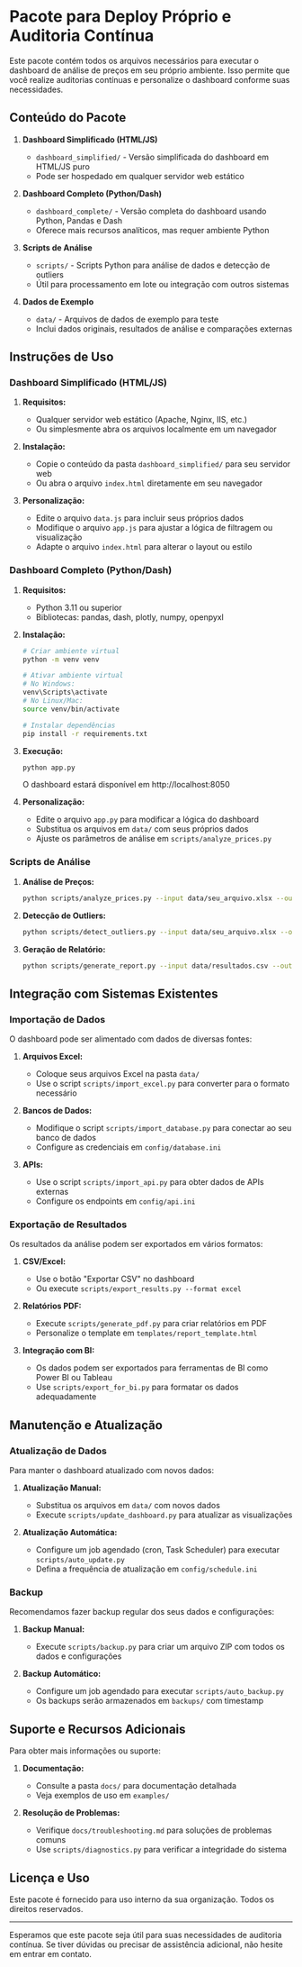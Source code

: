 # Pacote para Deploy Próprio e Auditoria Contínua

Este pacote contém todos os arquivos necessários para executar o dashboard de análise de preços em seu próprio ambiente. Isso permite que você realize auditorias contínuas e personalize o dashboard conforme suas necessidades.

## Conteúdo do Pacote

1. **Dashboard Simplificado (HTML/JS)**
   - `dashboard_simplified/` - Versão simplificada do dashboard em HTML/JS puro
   - Pode ser hospedado em qualquer servidor web estático

2. **Dashboard Completo (Python/Dash)**
   - `dashboard_complete/` - Versão completa do dashboard usando Python, Pandas e Dash
   - Oferece mais recursos analíticos, mas requer ambiente Python

3. **Scripts de Análise**
   - `scripts/` - Scripts Python para análise de dados e detecção de outliers
   - Útil para processamento em lote ou integração com outros sistemas

4. **Dados de Exemplo**
   - `data/` - Arquivos de dados de exemplo para teste
   - Inclui dados originais, resultados de análise e comparações externas

## Instruções de Uso

### Dashboard Simplificado (HTML/JS)

1. **Requisitos:**
   - Qualquer servidor web estático (Apache, Nginx, IIS, etc.)
   - Ou simplesmente abra os arquivos localmente em um navegador

2. **Instalação:**
   - Copie o conteúdo da pasta `dashboard_simplified/` para seu servidor web
   - Ou abra o arquivo `index.html` diretamente em seu navegador

3. **Personalização:**
   - Edite o arquivo `data.js` para incluir seus próprios dados
   - Modifique o arquivo `app.js` para ajustar a lógica de filtragem ou visualização
   - Adapte o arquivo `index.html` para alterar o layout ou estilo

### Dashboard Completo (Python/Dash)

1. **Requisitos:**
   - Python 3.11 ou superior
   - Bibliotecas: pandas, dash, plotly, numpy, openpyxl

2. **Instalação:**
   ```bash
   # Criar ambiente virtual
   python -m venv venv
   
   # Ativar ambiente virtual
   # No Windows:
   venv\Scripts\activate
   # No Linux/Mac:
   source venv/bin/activate
   
   # Instalar dependências
   pip install -r requirements.txt
   ```

3. **Execução:**
   ```bash
   python app.py
   ```
   O dashboard estará disponível em http://localhost:8050

4. **Personalização:**
   - Edite o arquivo `app.py` para modificar a lógica do dashboard
   - Substitua os arquivos em `data/` com seus próprios dados
   - Ajuste os parâmetros de análise em `scripts/analyze_prices.py`

### Scripts de Análise

1. **Análise de Preços:**
   ```bash
   python scripts/analyze_prices.py --input data/seu_arquivo.xlsx --output data/resultados.csv
   ```

2. **Detecção de Outliers:**
   ```bash
   python scripts/detect_outliers.py --input data/seu_arquivo.xlsx --output data/outliers.csv
   ```

3. **Geração de Relatório:**
   ```bash
   python scripts/generate_report.py --input data/resultados.csv --output relatorio.html
   ```

## Integração com Sistemas Existentes

### Importação de Dados

O dashboard pode ser alimentado com dados de diversas fontes:

1. **Arquivos Excel:**
   - Coloque seus arquivos Excel na pasta `data/`
   - Use o script `scripts/import_excel.py` para converter para o formato necessário

2. **Bancos de Dados:**
   - Modifique o script `scripts/import_database.py` para conectar ao seu banco de dados
   - Configure as credenciais em `config/database.ini`

3. **APIs:**
   - Use o script `scripts/import_api.py` para obter dados de APIs externas
   - Configure os endpoints em `config/api.ini`

### Exportação de Resultados

Os resultados da análise podem ser exportados em vários formatos:

1. **CSV/Excel:**
   - Use o botão "Exportar CSV" no dashboard
   - Ou execute `scripts/export_results.py --format excel`

2. **Relatórios PDF:**
   - Execute `scripts/generate_pdf.py` para criar relatórios em PDF
   - Personalize o template em `templates/report_template.html`

3. **Integração com BI:**
   - Os dados podem ser exportados para ferramentas de BI como Power BI ou Tableau
   - Use `scripts/export_for_bi.py` para formatar os dados adequadamente

## Manutenção e Atualização

### Atualização de Dados

Para manter o dashboard atualizado com novos dados:

1. **Atualização Manual:**
   - Substitua os arquivos em `data/` com novos dados
   - Execute `scripts/update_dashboard.py` para atualizar as visualizações

2. **Atualização Automática:**
   - Configure um job agendado (cron, Task Scheduler) para executar `scripts/auto_update.py`
   - Defina a frequência de atualização em `config/schedule.ini`

### Backup

Recomendamos fazer backup regular dos seus dados e configurações:

1. **Backup Manual:**
   - Execute `scripts/backup.py` para criar um arquivo ZIP com todos os dados e configurações

2. **Backup Automático:**
   - Configure um job agendado para executar `scripts/auto_backup.py`
   - Os backups serão armazenados em `backups/` com timestamp

## Suporte e Recursos Adicionais

Para obter mais informações ou suporte:

1. **Documentação:**
   - Consulte a pasta `docs/` para documentação detalhada
   - Veja exemplos de uso em `examples/`

2. **Resolução de Problemas:**
   - Verifique `docs/troubleshooting.md` para soluções de problemas comuns
   - Use `scripts/diagnostics.py` para verificar a integridade do sistema

## Licença e Uso

Este pacote é fornecido para uso interno da sua organização. Todos os direitos reservados.

---

Esperamos que este pacote seja útil para suas necessidades de auditoria contínua. Se tiver dúvidas ou precisar de assistência adicional, não hesite em entrar em contato.
